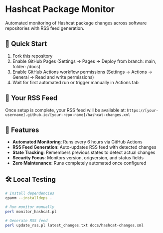 # Hashcat Package Monitor

Automated monitoring of Hashcat package changes across software repositories with RSS feed generation.

## 🚀 Quick Start

1. Fork this repository
2. Enable GitHub Pages (Settings → Pages → Deploy from branch: main, folder: /docs)
3. Enable GitHub Actions workflow permissions (Settings → Actions → General → Read and write permissions)
4. Wait for first automated run or trigger manually in Actions tab

## 📡 Your RSS Feed

Once setup is complete, your RSS feed will be available at:
`https://[your-username].github.io/[your-repo-name]/hashcat-changes.xml`

## 🔄 Features

- **Automated Monitoring**: Runs every 6 hours via GitHub Actions
- **RSS Feed Generation**: Auto-updates RSS feed with detected changes
- **State Tracking**: Remembers previous states to detect actual changes
- **Security Focus**: Monitors version, origversion, and status fields
- **Zero Maintenance**: Runs completely automated once configured

## 🛠️ Local Testing
```bash
# Install dependencies
cpanm --installdeps .

# Run monitor manually
perl monitor_hashcat.pl

# Generate RSS feed
perl update_rss.pl latest_changes.txt docs/hashcat-changes.xml
